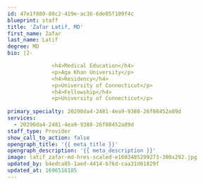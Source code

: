 ```yaml
---
id: 47e1f880-80c2-419e-ac36-6de05f109f4c
blueprint: staff
title: 'Zafar Latif, MD'
first_name: Zafar
last_name: Latif
degree: MD
bio: |2-

              <h4>Medical Education</h4>
              <p>Aga Khan University</p>
              <h4>Residency</h4>
              <p>University of Connecticut</p>
              <h4>Fellowship</h4>
              <p>University of Connecticut</p>
          
primary_specialty: 20290da4-2481-4ea9-9388-26f08452a89d
services:
  - 20290da4-2481-4ea9-9388-26f08452a89d
staff_type: Provider
show_call_to_action: false
opengraph_title: '{{ meta_title }}'
opengraph_description: '{{ meta_description }}'
image: latif_zafar-md-hres-scaled-e1603485299273-300x292.jpg
updated_by: b4edca85-1aed-4414-b76d-caa31d61829f
updated_at: 1696516185
---
```

